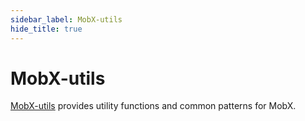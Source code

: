 ```yaml
---
sidebar_label: MobX-utils
hide_title: true
---
```


# MobX-utils

[MobX-utils](https://github.com/mobxjs/mobx-utils) provides utility functions and common patterns for MobX.

